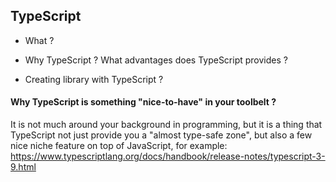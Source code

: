 ## TypeScript
- What ?

- Why TypeScript ? What advantages does TypeScript provides ?

- Creating library with TypeScript ?

#### Why TypeScript is something "nice-to-have" in your toolbelt ?

It is not much around your background in programming, but it is a thing that TypeScript not just provide you a "almost type-safe zone", but also a few nice niche feature on top of JavaScript, for example:
https://www.typescriptlang.org/docs/handbook/release-notes/typescript-3-9.html


#### 